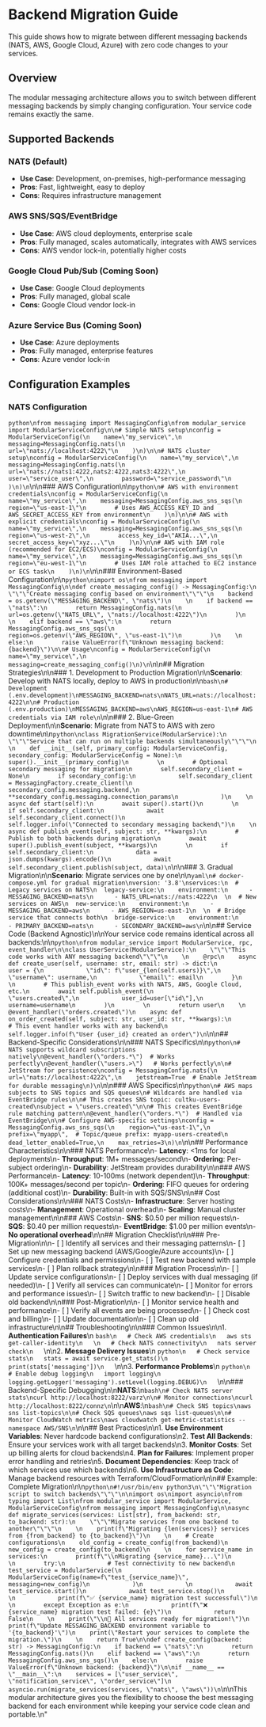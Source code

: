 # Backend Migration Guide

This guide shows how to migrate between different messaging backends (NATS, AWS, Google Cloud, Azure) with zero code changes to your services.

## Overview

The modular messaging architecture allows you to switch between different messaging backends by simply changing configuration. Your service code remains exactly the same.

## Supported Backends

### NATS (Default)
- **Use Case**: Development, on-premises, high-performance messaging
- **Pros**: Fast, lightweight, easy to deploy
- **Cons**: Requires infrastructure management

### AWS SNS/SQS/EventBridge
- **Use Case**: AWS cloud deployments, enterprise scale
- **Pros**: Fully managed, scales automatically, integrates with AWS services
- **Cons**: AWS vendor lock-in, potentially higher costs

### Google Cloud Pub/Sub (Coming Soon)
- **Use Case**: Google Cloud deployments
- **Pros**: Fully managed, global scale
- **Cons**: Google Cloud vendor lock-in

### Azure Service Bus (Coming Soon)
- **Use Case**: Azure deployments
- **Pros**: Fully managed, enterprise features
- **Cons**: Azure vendor lock-in

## Configuration Examples

### NATS Configuration

```python\nfrom messaging import MessagingConfig\nfrom modular_service import ModularServiceConfig\n\n# Simple NATS setup\nconfig = ModularServiceConfig(\n    name=\"my_service\",\n    messaging=MessagingConfig.nats(\n        url=\"nats://localhost:4222\"\n    )\n)\n\n# NATS cluster setup\nconfig = ModularServiceConfig(\n    name=\"my_service\",\n    messaging=MessagingConfig.nats(\n        url=\"nats://nats1:4222,nats2:4222,nats3:4222\",\n        user=\"service_user\",\n        password=\"service_password\"\n    )\n)\n```\n\n### AWS Configuration\n\n```python\n# AWS with environment credentials\nconfig = ModularServiceConfig(\n    name=\"my_service\",\n    messaging=MessagingConfig.aws_sns_sqs(\n        region=\"us-east-1\"\n        # Uses AWS_ACCESS_KEY_ID and AWS_SECRET_ACCESS_KEY from environment\n    )\n)\n\n# AWS with explicit credentials\nconfig = ModularServiceConfig(\n    name=\"my_service\",\n    messaging=MessagingConfig.aws_sns_sqs(\n        region=\"us-west-2\",\n        access_key_id=\"AKIA...\",\n        secret_access_key=\"xyz...\"\n    )\n)\n\n# AWS with IAM role (recommended for EC2/ECS)\nconfig = ModularServiceConfig(\n    name=\"my_service\",\n    messaging=MessagingConfig.aws_sns_sqs(\n        region=\"eu-west-1\"\n        # Uses IAM role attached to EC2 instance or ECS task\n    )\n)\n```\n\n### Environment-Based Configuration\n\n```python\nimport os\nfrom messaging import MessagingConfig\n\ndef create_messaging_config() -> MessagingConfig:\n    \"\"\"Create messaging config based on environment\"\"\"\n    backend = os.getenv(\"MESSAGING_BACKEND\", \"nats\")\n    \n    if backend == \"nats\":\n        return MessagingConfig.nats(\n            url=os.getenv(\"NATS_URL\", \"nats://localhost:4222\")\n        )\n    \n    elif backend == \"aws\":\n        return MessagingConfig.aws_sns_sqs(\n            region=os.getenv(\"AWS_REGION\", \"us-east-1\")\n        )\n    \n    else:\n        raise ValueError(f\"Unknown messaging backend: {backend}\")\n\n# Usage\nconfig = ModularServiceConfig(\n    name=\"my_service\",\n    messaging=create_messaging_config()\n)\n```\n\n## Migration Strategies\n\n### 1. Development to Production Migration\n\n**Scenario**: Develop with NATS locally, deploy to AWS in production\n\n```bash\n# Development (.env.development)\nMESSAGING_BACKEND=nats\nNATS_URL=nats://localhost:4222\n\n# Production (.env.production)\nMESSAGING_BACKEND=aws\nAWS_REGION=us-east-1\n# AWS credentials via IAM role\n```\n\n### 2. Blue-Green Deployment\n\n**Scenario**: Migrate from NATS to AWS with zero downtime\n\n```python\nclass MigrationService(ModularService):\n    \"\"\"Service that can run on multiple backends simultaneously\"\"\"\n    \n    def __init__(self, primary_config: ModularServiceConfig, secondary_config: ModularServiceConfig = None):\n        super().__init__(primary_config)\n        \n        # Optional secondary messaging for migration\n        self.secondary_client = None\n        if secondary_config:\n            self.secondary_client = MessagingFactory.create_client(\n                secondary_config.messaging.backend,\n                **secondary_config.messaging.connection_params\n            )\n    \n    async def start(self):\n        await super().start()\n        \n        if self.secondary_client:\n            await self.secondary_client.connect()\n            self.logger.info(\"Connected to secondary messaging backend\")\n    \n    async def publish_event(self, subject: str, **kwargs):\n        # Publish to both backends during migration\n        await super().publish_event(subject, **kwargs)\n        \n        if self.secondary_client:\n            data = json.dumps(kwargs).encode()\n            await self.secondary_client.publish(subject, data)\n```\n\n### 3. Gradual Migration\n\n**Scenario**: Migrate services one by one\n\n```yaml\n# docker-compose.yml for gradual migration\nversion: '3.8'\nservices:\n  # Legacy services on NATS\n  legacy-service:\n    environment:\n      - MESSAGING_BACKEND=nats\n      - NATS_URL=nats://nats:4222\n  \n  # New services on AWS\n  new-service:\n    environment:\n      - MESSAGING_BACKEND=aws\n      - AWS_REGION=us-east-1\n  \n  # Bridge service that connects both\n  bridge-service:\n    environment:\n      - PRIMARY_BACKEND=nats\n      - SECONDARY_BACKEND=aws\n```\n\n## Service Code (Backend Agnostic)\n\nYour service code remains identical across all backends:\n\n```python\nfrom modular_service import ModularService, rpc, event_handler\n\nclass UserService(ModularService):\n    \"\"\"This code works with ANY messaging backend\"\"\"\n    \n    @rpc\n    async def create_user(self, username: str, email: str) -> dict:\n        user = {\n            \"id\": f\"user_{len(self.users)}\",\n            \"username\": username,\n            \"email\": email\n        }\n        \n        # This publish_event works with NATS, AWS, Google Cloud, etc.\n        await self.publish_event(\n            \"users.created\",\n            user_id=user[\"id\"],\n            username=username\n        )\n        \n        return user\n    \n    @event_handler(\"orders.created\")\n    async def on_order_created(self, subject: str, user_id: str, **kwargs):\n        # This event handler works with any backend\n        self.logger.info(f\"User {user_id} created an order\")\n```\n\n## Backend-Specific Considerations\n\n### NATS Specifics\n\n```python\n# NATS supports wildcard subscriptions natively\n@event_handler(\"orders.*\")  # Works perfectly\n@event_handler(\"users.>\")   # Works perfectly\n\n# JetStream for persistence\nconfig = MessagingConfig.nats(\n    url=\"nats://localhost:4222\",\n    jetstream=True  # Enable JetStream for durable messaging\n)\n```\n\n### AWS Specifics\n\n```python\n# AWS maps subjects to SNS topics and SQS queues\n# Wildcards are handled via EventBridge rules\n\n# This creates SNS topic: cultku-users-created\nsubject = \"users.created\"\n\n# This creates EventBridge rule matching pattern\n@event_handler(\"orders.*\")  # Handled via EventBridge\n\n# Configure AWS-specific settings\nconfig = MessagingConfig.aws_sns_sqs(\n    region=\"us-east-1\",\n    prefix=\"myapp\",  # Topic/queue prefix: myapp-users-created\n    dead_letter_enabled=True,\n    max_retries=3\n)\n```\n\n## Performance Characteristics\n\n### NATS Performance\n- **Latency**: <1ms for local deployments\n- **Throughput**: 1M+ messages/second\n- **Ordering**: Per-subject ordering\n- **Durability**: JetStream provides durability\n\n### AWS Performance\n- **Latency**: 10-100ms (network dependent)\n- **Throughput**: 100K+ messages/second per topic\n- **Ordering**: FIFO queues for ordering (additional cost)\n- **Durability**: Built-in with SQS/SNS\n\n## Cost Considerations\n\n### NATS Costs\n- **Infrastructure**: Server hosting costs\n- **Management**: Operational overhead\n- **Scaling**: Manual cluster management\n\n### AWS Costs\n- **SNS**: $0.50 per million requests\n- **SQS**: $0.40 per million requests\n- **EventBridge**: $1.00 per million events\n- **No operational overhead**\n\n## Migration Checklist\n\n### Pre-Migration\n\n- [ ] Identify all services and their messaging patterns\n- [ ] Set up new messaging backend (AWS/Google/Azure accounts)\n- [ ] Configure credentials and permissions\n- [ ] Test new backend with sample services\n- [ ] Plan rollback strategy\n\n### Migration Process\n\n- [ ] Update service configurations\n- [ ] Deploy services with dual messaging (if needed)\n- [ ] Verify all services can communicate\n- [ ] Monitor for errors and performance issues\n- [ ] Switch traffic to new backend\n- [ ] Disable old backend\n\n### Post-Migration\n\n- [ ] Monitor service health and performance\n- [ ] Verify all events are being processed\n- [ ] Check cost and billing\n- [ ] Update documentation\n- [ ] Clean up old infrastructure\n\n## Troubleshooting\n\n### Common Issues\n\n1. **Authentication Failures**\n   ```bash\n   # Check AWS credentials\n   aws sts get-caller-identity\n   \n   # Check NATS connectivity\n   nats server check\n   ```\n\n2. **Message Delivery Issues**\n   ```python\n   # Check service stats\n   stats = await service.get_stats()\n   print(stats['messaging'])\n   ```\n\n3. **Performance Problems**\n   ```python\n   # Enable debug logging\n   import logging\n   logging.getLogger('messaging').setLevel(logging.DEBUG)\n   ```\n\n### Backend-Specific Debugging\n\n**NATS**:\n```bash\n# Check NATS server stats\ncurl http://localhost:8222/varz\n\n# Monitor connections\ncurl http://localhost:8222/connz\n```\n\n**AWS**:\n```bash\n# Check SNS topics\naws sns list-topics\n\n# Check SQS queues\naws sqs list-queues\n\n# Monitor CloudWatch metrics\naws cloudwatch get-metric-statistics --namespace AWS/SNS\n```\n\n## Best Practices\n\n1. **Use Environment Variables**: Never hardcode backend configurations\n2. **Test All Backends**: Ensure your services work with all target backends\n3. **Monitor Costs**: Set up billing alerts for cloud backends\n4. **Plan for Failures**: Implement proper error handling and retries\n5. **Document Dependencies**: Keep track of which services use which backends\n6. **Use Infrastructure as Code**: Manage backend resources with Terraform/CloudFormation\n\n## Example: Complete Migration\n\n```python\n#!/usr/bin/env python3\n\"\"\"Migration script to switch backends\"\"\"\n\nimport os\nimport asyncio\nfrom typing import List\nfrom modular_service import ModularService, ModularServiceConfig\nfrom messaging import MessagingConfig\n\nasync def migrate_services(services: List[str], from_backend: str, to_backend: str):\n    \"\"\"Migrate services from one backend to another\"\"\"\n    \n    print(f\"Migrating {len(services)} services from {from_backend} to {to_backend}\")\n    \n    # Create configurations\n    old_config = create_config(from_backend)\n    new_config = create_config(to_backend)\n    \n    for service_name in services:\n        print(f\"\\nMigrating {service_name}...\")\n        \n        try:\n            # Test connectivity to new backend\n            test_service = ModularService(\n                ModularServiceConfig(name=f\"test_{service_name}\", messaging=new_config)\n            )\n            \n            await test_service.start()\n            await test_service.stop()\n            \n            print(f\"✅ {service_name} migration test successful\")\n            \n        except Exception as e:\n            print(f\"❌ {service_name} migration test failed: {e}\")\n            return False\n    \n    print(\"\\n🚀 All services ready for migration!\")\n    print(f\"Update MESSAGING_BACKEND environment variable to '{to_backend}'\")\n    print(\"Restart your services to complete the migration.\")\n    \n    return True\n\ndef create_config(backend: str) -> MessagingConfig:\n    if backend == \"nats\":\n        return MessagingConfig.nats()\n    elif backend == \"aws\":\n        return MessagingConfig.aws_sns_sqs()\n    else:\n        raise ValueError(f\"Unknown backend: {backend}\")\n\nif __name__ == \"__main__\":\n    services = [\"user_service\", \"notification_service\", \"order_service\"]\n    asyncio.run(migrate_services(services, \"nats\", \"aws\"))\n```\n\nThis modular architecture gives you the flexibility to choose the best messaging backend for each environment while keeping your service code clean and portable.\n"